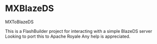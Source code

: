 # MXBlazeDS
MXToBlazeDS

This is a FlashBuilder project for interacting with a simple BlazeDS server 
Looking to port this to Apache Royale 
Any help is appreciated.
